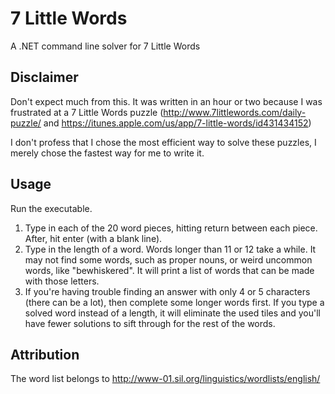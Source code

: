 # 7 Little Words
A .NET command line solver for 7 Little Words

## Disclaimer

Don't expect much from this. It was written in an hour or two because I was frustrated at a 7 Little Words puzzle (http://www.7littlewords.com/daily-puzzle/ and https://itunes.apple.com/us/app/7-little-words/id431434152)

I don't profess that I chose the most efficient way to solve these puzzles, I merely chose the fastest way for me to write it.

## Usage

Run the executable. 

1. Type in each of the 20 word pieces, hitting return between each piece. After, hit enter (with a blank line).
1. Type in the length of a word. Words longer than 11 or 12 take a while. It may not find some words, such as proper nouns, or weird uncommon words, like "bewhiskered". It will print a list of words that can be made with those letters.
1. If you're having trouble finding an answer with only 4 or 5 characters (there can be a lot), then complete some longer words first. If you type a solved word instead of a length, it will eliminate the used tiles and you'll have fewer solutions to sift through for the rest of the words.

## Attribution

The word list belongs to http://www-01.sil.org/linguistics/wordlists/english/
